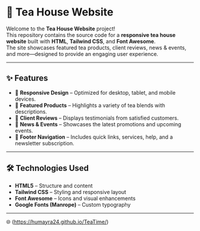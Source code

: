 # 🍵 Tea House Website

Welcome to the **Tea House Website** project!  
This repository contains the source code for a **responsive tea house website** built with **HTML**, **Tailwind CSS**, and **Font Awesome**.  
The site showcases featured tea products, client reviews, news & events, and more—designed to provide an engaging user experience.  

---

## ✨ Features

- 📱 **Responsive Design** – Optimized for desktop, tablet, and mobile devices.  
- 🍃 **Featured Products** – Highlights a variety of tea blends with descriptions.  
- 💬 **Client Reviews** – Displays testimonials from satisfied customers.  
- 📰 **News & Events** – Showcases the latest promotions and upcoming events.  
- 🔗 **Footer Navigation** – Includes quick links, services, help, and a newsletter subscription.  

---

## 🛠️ Technologies Used

- **HTML5** – Structure and content  
- **Tailwind CSS** – Styling and responsive layout  
- **Font Awesome** – Icons and visual enhancements  
- **Google Fonts (Manrope)** – Custom typography  

---

🌐 (https://humayra24.github.io/TeaTime/)


